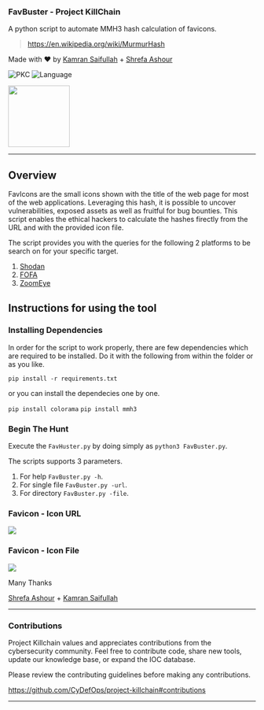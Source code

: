 ### FavBuster - Project KillChain
A python script to automate MMH3 hash calculation of favicons. 

> https://en.wikipedia.org/wiki/MurmurHash

Made with :heart: by [Kamran Saifullah](https://linkedin.com/in/KamranSaifullah) + [Shrefa Ashour](https://www.linkedin.com/in/shrefa-salem-37b876290)

![PKC](https://img.shields.io/badge/Project-%20Killchain-357441)
![Language](https://img.shields.io/badge/Language-%20Python-357441?style=flat-square)

<img src="https://img1.wsimg.com/blobby/go/1cf5bcbc-aad3-42e4-a7e0-6c0149aec441/downloads/BG%20Gradient%20(2).png" width="125" height="125">

----
## Overview

FavIcons are the small icons shown with the title of the web page for most of the web applications. Leveraging this hash, it is possible to uncover vulnerabilities, exposed assets as well as fruitful for bug bounties. This script enables the ethical hackers to calculate the hashes firectly from the URL and with the provided icon file. 

The script provides you with the queries for the following 2 platforms to be search on for your specific target. 

1. [Shodan](https://shodan.io)
2. [FOFA](https://en.fofa.info)
3. [ZoomEye]()

## Instructions for using the tool

### Installing Dependencies
In order for the script to work properly, there are few dependencies which are required to be installed. Do it with the following from within the folder or as you like. 

```pip install -r requirements.txt```

or you can install the dependecies one by one. 

```pip install colorama```
```pip install mmh3```

### Begin The Hunt

Execute the `FavHuster.py` by doing simply as 
```python3 FavBuster.py```. 

The scripts supports 3 parameters.

1. For help `FavBuster.py -h`.
2. For single file `FavBuster.py -url`.
3. For directory `FavBuster.py -file`.


### Favicon - Icon URL

![](https://raw.githubusercontent.com/deFr0ggy/deFr0ggy.github.io/master/assets/1.png)

### Favicon - Icon File

![](https://raw.githubusercontent.com/deFr0ggy/deFr0ggy.github.io/master/assets/2.png)

Many Thanks

[Shrefa Ashour](https://www.linkedin.com/in/shrefa-salem-37b876290) + [Kamran Saifullah](https://linkedin.com/in/KamranSaifullah)

----

### Contributions
Project Killchain values and appreciates contributions from the cybersecurity community. Feel free to contribute code, share new tools, update our knowledge base, or expand the IOC database. 

Please review the contributing guidelines before making any contributions.

https://github.com/CyDefOps/project-killchain#contributions

----